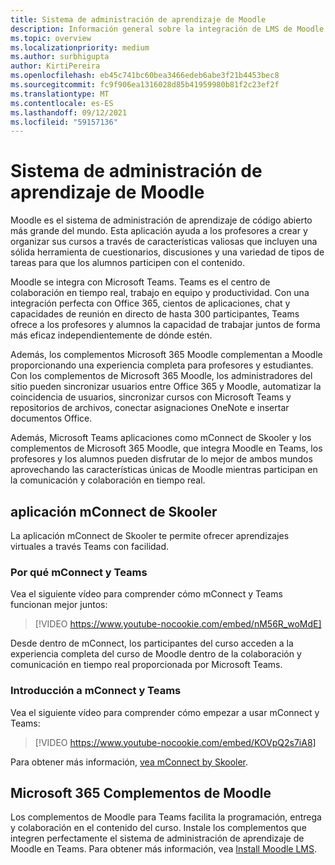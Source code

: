 ```yaml
---
title: Sistema de administración de aprendizaje de Moodle
description: Información general sobre la integración de LMS de Moodle con Teams
ms.topic: overview
ms.localizationpriority: medium
ms.author: surbhigupta
author: KirtiPereira
ms.openlocfilehash: eb45c741bc60bea3466edeb6abe3f21b4453bec8
ms.sourcegitcommit: fc9f906ea1316028d85b41959980b81f2c23ef2f
ms.translationtype: MT
ms.contentlocale: es-ES
ms.lasthandoff: 09/12/2021
ms.locfileid: "59157136"
---
```

# <a name="moodle-learning-management-system"></a>Sistema de administración de aprendizaje de Moodle

Moodle es el sistema de administración de aprendizaje de código abierto más grande del mundo. Esta aplicación ayuda a los profesores a crear y organizar sus cursos a través de características valiosas que incluyen una sólida herramienta de cuestionarios, discusiones y una variedad de tipos de tareas para que los alumnos participen con el contenido.  
 
Moodle se integra con Microsoft Teams. Teams es el centro de colaboración en tiempo real, trabajo en equipo y productividad. Con una integración perfecta con Office 365, cientos de aplicaciones, chat y capacidades de reunión en directo de hasta 300 participantes, Teams ofrece a los profesores y alumnos la capacidad de trabajar juntos de forma más eficaz independientemente de dónde estén. 
 
Además, los complementos Microsoft 365 Moodle complementan a Moodle proporcionando una experiencia completa para profesores y estudiantes. Con los complementos de Microsoft 365 Moodle, los administradores del sitio pueden sincronizar usuarios entre Office 365 y Moodle, automatizar la coincidencia de usuarios, sincronizar cursos con Microsoft Teams y repositorios de archivos, conectar asignaciones OneNote e insertar documentos Office.  
 
Además, Microsoft Teams aplicaciones como mConnect de Skooler y los complementos de Microsoft 365 Moodle, que integra Moodle en Teams, los profesores y los alumnos pueden disfrutar de lo mejor de ambos mundos aprovechando las características únicas de Moodle mientras participan en la comunicación y colaboración en tiempo real.

## <a name="mconnect-app-by-skooler"></a>aplicación mConnect de Skooler

La aplicación mConnect de Skooler te permite ofrecer aprendizajes virtuales a través Teams con facilidad.

### <a name="why-mconnect-and-teams"></a>Por qué mConnect y Teams

Vea el siguiente vídeo para comprender cómo mConnect y Teams funcionan mejor juntos:

> [!VIDEO https://www.youtube-nocookie.com/embed/nM56R_woMdE]

Desde dentro de mConnect, los participantes del curso acceden a la experiencia completa del curso de Moodle dentro de la colaboración y comunicación en tiempo real proporcionada por Microsoft Teams.

### <a name="get-started-with-mconnect-and-teams"></a>Introducción a mConnect y Teams

Vea el siguiente vídeo para comprender cómo empezar a usar mConnect y Teams:

> [!VIDEO https://www.youtube-nocookie.com/embed/KOVpQ2s7iA8]

Para obtener más información, [vea mConnect by Skooler](https://skooler.com/mconnect/how-to/).

## <a name="microsoft-365-moodle-plugins"></a>Microsoft 365 Complementos de Moodle

Los complementos de Moodle para Teams facilita la programación, entrega y colaboración en el contenido del curso. Instale los complementos que integren perfectamente el sistema de administración de aprendizaje de Moodle en Teams. Para obtener más información, vea [Install Moodle LMS](moodleInstructions.md).

